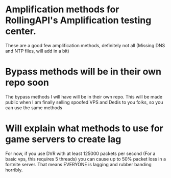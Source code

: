 # Amplification methods for RollingAPI's Amplification testing center. 
These are a good few amplification methods, definitely not all (Missing DNS and NTP files, will add in a bit)

# Bypass methods will be in their own repo soon
The bypass methods I will have will be in their own repo. This will be made public when
I am finally selling spoofed VPS and Dedis to you folks, so you can use the same methods

# Will explain what methods to use for game servers to create lag
For now, if you use DVR with at least 125000 packets per second (For a basic vps, this requires 5 threads)
you can cause up to 50% packet loss in a fortnite server. That means EVERYONE is lagging and rubber banding horribly.